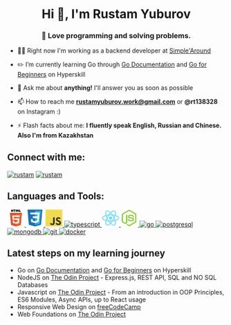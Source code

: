 <h1 align="center">Hi 👋, I'm Rustam Yuburov</h1>
<h3 align="center">💞️ Love programming and solving problems.</h3>

- 👨‍💻 Right now I'm working as a backend developer at [Simple'Around](https://www.simplearound.com/)

- ✏️ I’m currently learning Go through [Go Documentation](https://go.dev/doc/) and [Go for Beginners](https://hyperskill.org/tracks/25) on Hyperskill

- 💬 Ask me about **anything!** I'll answer you as soon as possible

- 📫 How to reach me **rustamyuburov.work@gmail.com** or **@rt138328** on Instagram :)

- ⚡ Flash facts about me:  **I fluently speak English, Russian and Chinese. Also I'm from Kazakhstan**

## Connect with me:
<p align="left">
<a href="https://www.linkedin.com/in/rustam-yuburov/" target="_blank"><img align="center" src="https://img.icons8.com/nolan/64/linkedin-circled.png" alt="rustam" height="50" width="50" /></a>
<a href="https://www.instagram.com/rt138328/" target="_blank"><img align="center" src="https://img.icons8.com/bubbles/100/null/instagram-new--v2.png" alt="rustam" height="50" width="50" /></a>
</p>

## Languages and Tools:

<a href="https://www.w3schools.com/html/" target="_blank"> <img src="https://raw.githubusercontent.com/devicons/devicon/master/icons/html5/html5-original-wordmark.svg" alt="html5" width="40" height="40"/> </a> 
<a href="https://www.w3schools.com/css/" target="_blank"> <img src="https://raw.githubusercontent.com/devicons/devicon/master/icons/css3/css3-original.svg" alt="css3" width="40" height="40"/> </a>
<a href="https://developer.mozilla.org/en-US/docs/Web/JavaScript" target="_blank"> <img src="https://raw.githubusercontent.com/devicons/devicon/master/icons/javascript/javascript-original.svg" alt="javascript" width="40" height="40"/> </a>
<a href="https://www.typescriptlang.org" target="_blank"> <img src="https://img.icons8.com/color/100/null/typescript.png" alt="typescript" width="40" height="40"/> </a>
<a href="https://reactjs.org/" target="_blank"> <img src="https://raw.githubusercontent.com/devicons/devicon/master/icons/react/react-original.svg" alt="react" width="40" height="40"/> </a>
<a href="https://nodejs.org" target="_blank"> <img src="https://raw.githubusercontent.com/devicons/devicon/master/icons/nodejs/nodejs-original.svg" alt="nodejs" width="40" height="40"/> </a>
<a href="https://go.dev" target="_blank"> <img src="https://img.icons8.com/color/100/null/golang.png" alt="go" width="40" height="40"/> 
<a href="https://www.postgresql.org" target="_blank"> <img src="https://img.icons8.com/color/100/null/postgreesql.png" alt="postgresql" width="40" height="40"/> </a>
<a href="https://www.mongodb.com" target="_blank"> <img src="https://img.icons8.com/color/100/null/mongodb.png" alt="mongodb" width="40" height="40"/> </a>
<a href="https://git-scm.com/" target="_blank"> <img src="https://www.vectorlogo.zone/logos/git-scm/git-scm-icon.svg" alt="git" width="40" height="40"/> </a>
<a href="https://www.docker.com" target="_blank"> <img src="https://img.icons8.com/fluency/100/null/docker.png" alt="docker" width="40" height="40"/> </a>

</p>


## Latest steps on my learning journey
- Go on [Go Documentation](https://go.dev/doc/) and [Go for Beginners](https://hyperskill.org/tracks/25) on Hyperskill
- NodeJS on [The Odin Project](https://theodinproject.com/courses/nodejs) - Express.js, REST API, SQL and NO SQL Databases
- Javascript on [The Odin Project](https://theodinproject.com/courses/javascript) - From an introduction in OOP Principles, ES6 Modules, Async APIs, up to React usage
- Responsive Web Design on [freeCodeCamp](https://www.freecodecamp.org/learn/)
- Web Foundations on [The Odin Project](https://theodinproject.com/paths/foundations)

<!---
RustamYuburov/RustamYuburov is a ✨ special ✨ repository because its `README.md` (this file) appears on your GitHub profile.
You can click the Preview link to take a look at your changes.
--->
